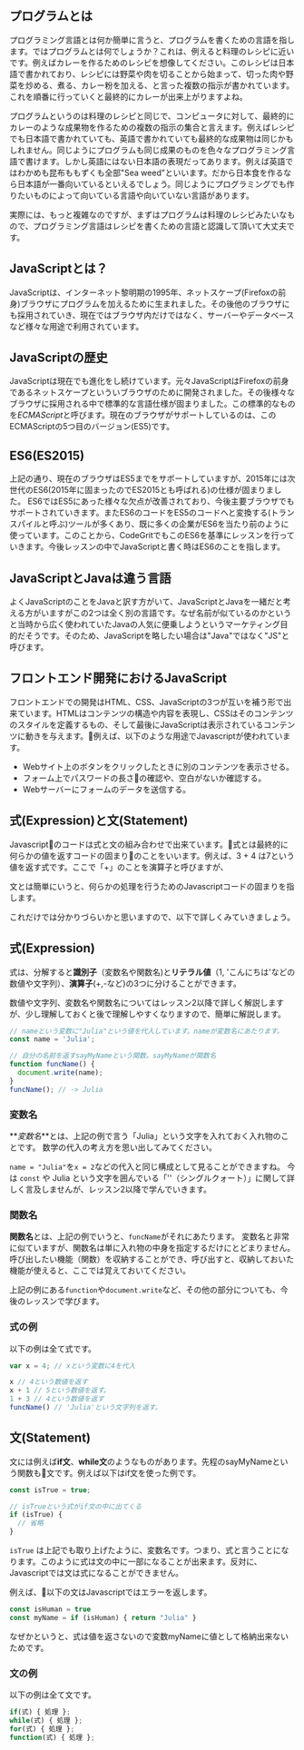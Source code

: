 ## プログラムとは

プログラミング言語とは何か簡単に言うと、プログラムを書くための言語を指します。ではプログラムとは何でしょうか？これは、例えると料理のレシピに近いです。例えばカレーを作るためのレシピを想像してください。このレシピは日本語で書かれており、レシピには野菜や肉を切ることから始まって、切った肉や野菜を炒める、煮る、カレー粉を加える、と言った複数の指示が書かれています。これを順番に行っていくと最終的にカレーが出来上がりますよね。

プログラムというのは料理のレシピと同じで、コンピュータに対して、最終的にカレーのような成果物を作るための複数の指示の集合と言えます。例えばレシピでも日本語で書かれていても、英語で書かれていても最終的な成果物は同じかもしれません。同じようにプログラムも同じ成果のものを色々なプログラミング言語で書けます。しかし英語にはない日本語の表現だってあります。例えば英語ではわかめも昆布ももずくも全部"Sea weed"といいます。だから日本食を作るなら日本語が一番向いているといえるでしょう。同じようにプログラミングでも作りたいものによって向いている言語や向いていない言語があります。

実際には、もっと複雑なのですが、まずはプログラムは料理のレシピみたいなもので、プログラミング言語はレシピを書くための言語と認識して頂いて大丈夫です。

## JavaScriptとは？

JavaScriptは、インターネット黎明期の1995年、ネットスケープ(Firefoxの前身)ブラウザにプログラムを加えるために生まれました。その後他のブラウザにも採用されていき、現在ではブラウザ内だけではなく、サーバーやデータベースなど様々な用途で利用されています。

## JavaScriptの歴史

JavaScriptは現在でも進化をし続けています。元々JavaScriptはFirefoxの前身であるネットスケープといういブラウザのために開発されました。その後様々なブラウザに採用される中で標準的な言語仕様が固まりました。この標準的なものを*ECMAScript*と呼びます。現在のブラウザがサポートしているのは、このECMAScriptの5つ目のバージョン(ES5)です。

## ES6(ES2015)

上記の通り、現在のブラウザはES5までをサポートしていますが、2015年には次世代のES6(2015年に固まったのでES2015とも呼ばれる)の仕様が固まりました。 ES6ではES5にあった様々な欠点が改善されており、今後主要ブラウザでもサポートされていきます。またES6のコードをES5のコードへと変換する(トランスパイルと呼ぶ)ツールが多くあり、既に多くの企業がES6を当たり前のように使っています。このことから、CodeGritでもこのES6を基準にレッスンを行っていきます。今後レッスンの中でJavaScriptと書く時はES6のことを指します。

## JavaScriptとJavaは違う言語

よくJavaScriptのことをJavaと訳す方がいて、JavaScriptとJavaを一緒だと考える方がいますがこの2つは全く別の言語です。なぜ名前が似ているのかというと当時から広く使われていたJavaの人気に便乗しようというマーケティング目的だそうです。そのため、JavaScriptを略したい場合は"Java"ではなく"JS"と呼びます。

## フロントエンド開発におけるJavaScript

フロントエンドでの開発はHTML、CSS、JavaScriptの3つが互いを補う形で出来ています。HTMLはコンテンツの構造や内容を表現し、CSSはそのコンテンツのスタイルを定義するもの、そして最後にJavaScriptは表示されているコンテンツに動きを与えます。例えば、以下のような用途でJavascriptが使われています。

- Webサイト上のボタンをクリックしたときに別のコンテンツを表示させる。
- フォーム上でパスワードの長さの確認や、空白がないか確認する。
- Webサーバーにフォームのデータを送信する。

## 式(Expression)と文(Statement)

Javascriptのコードは式と文の組み合わせで出来ています。式とは最終的に何らかの値を返すコードの固まりのことをいいます。例えば、3 + 4 は7という値を返す式です。ここで「+」のことを演算子と呼びますが、

文とは簡単にいうと、何らかの処理を行うためのJavascriptコードの固まりを指します。

これだけでは分かりづらいかと思いますので、以下で詳しくみていきましょう。

## 式(Expression)

式は、分解すると**識別子**（変数名や関数名)と**リテラル値**（1, 'こんにちは'などの数値や文字列）、**演算子**(+,-など)の3つに分けることができます。

数値や文字列、変数名や関数名についてはレッスン2以降で詳しく解説しますが、少し理解しておくと後で理解しやすくなりますので、簡単に解説します。

```js
// nameという変数に"Julia"という値を代入しています。nameが変数名にあたります。
const name = 'Julia';

// 自分の名前を返すsayMyNameという関数。sayMyNameが関数名
function funcName() {
  document.write(name);
}
funcName(); // -> Julia
```

### 変数名

**_変数名_**とは、上記の例で言う「Julia」という文字を入れておく入れ物のことです。
数学の代入の考え方を思い出してみてください。

`name = "Julia"`を`x = 2`などの代入と同じ構成として見ることができますね。
今は `const` や Julia という文字を囲んでいる「''（シングルクォート）」に関して詳しく言及しませんが、レッスン2以降で学んでいきます。

### 関数名

**関数名**とは、上記の例でいうと、`funcName`がそれにあたります。
変数名と非常に似ていますが、関数名は単に入れ物の中身を指定するだけにとどまりません。
呼び出したい機能（関数）を収納することができ、呼び出すと、収納しておいた機能が使えると、ここでは覚えておいてください。

上記の例にある`function`や`document.write`など、その他の部分についても、今後のレッスンで学びます。

### 式の例

以下の例は全て式です。

```javascript
var x = 4; // xという変数に4を代入

x // 4という数値を返す
x + 1 // 5という数値を返す。
1 + 3 // 4という数値を返す
funcName() // 'Julia'という文字列を返す。
```

## 文(Statement)

文には例えば**if文**、**while文**のようなものがあります。先程のsayMyNameという関数も文です。例えば以下はif文を使った例です。

```js
const isTrue = true;

// isTrueという式がif文の中に出てくる
if (isTrue) {
  // 省略
}
```

`isTrue` は上記でも取り上げたように、変数名です。つまり、式と言うことになります。このように式は文の中に一部になることが出来ます。反対に、Javascriptでは文は式になることができません。

例えば、以下の文はJavascriptではエラーを返します。

```javascript
const isHuman = true
const myName = if (isHuman) { return "Julia" }
```

なぜかというと、式は値を返さないので変数myNameに値として格納出来ないためです。

### 文の例

以下の例は全て文です。

```javascript
if(式) { 処理 };
while(式) { 処理 };
for(式) { 処理 };
function(式) { 処理 };
```

